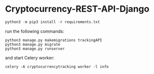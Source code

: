 # Cryptocurrency-REST-API-Django

```python 
python3 -m pip3 install -r requirements.txt
```

run the following commands:
```
python3 manage.py makemigrations trackingAPI
python3 manage.py migrate
python3 manage.py runserver
```

and start Celery worker:
```
celery -A cryptocurrencytracking worker -l info
```